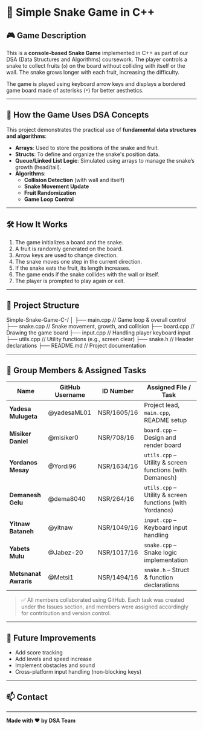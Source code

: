 # 🐍 Simple Snake Game in C++

## 🎮 Game Description

This is a **console-based Snake Game** implemented in C++ as part of our DSA (Data Structures and Algorithms) coursework. The player controls a snake to collect fruits (`o`) on the board without colliding with itself or the wall. The snake grows longer with each fruit, increasing the difficulty.

The game is played using keyboard arrow keys and displays a bordered game board made of asterisks (`*`) for better aesthetics.

---

## 🧠 How the Game Uses DSA Concepts

This project demonstrates the practical use of **fundamental data structures and algorithms**:

- **Arrays**: Used to store the positions of the snake and fruit.
- **Structs**: To define and organize the snake's position data.
- **Queue/Linked List Logic**: Simulated using arrays to manage the snake’s growth (head/tail).
- **Algorithms**:
  - **Collision Detection** (with wall and itself)
  - **Snake Movement Update**
  - **Fruit Randomization**
  - **Game Loop Control**

---

## 🛠️ How It Works

1. The game initializes a board and the snake.
2. A fruit is randomly generated on the board.
3. Arrow keys are used to change direction.
4. The snake moves one step in the current direction.
5. If the snake eats the fruit, its length increases.
6. The game ends if the snake collides with the wall or itself.
7. The player is prompted to play again or exit.

---

## 📂 Project Structure

Simple-Snake-Game-C-/
│
├── main.cpp // Game loop & overall control
├── snake.cpp // Snake movement, growth, and collision
├── board.cpp // Drawing the game board
├── input.cpp // Handling player keyboard input
├── utils.cpp // Utility functions (e.g., screen clear)
├── snake.h // Header declarations
├── README.md // Project documentation

---

## 👥 Group Members & Assigned Tasks

| **Name**               | **GitHub Username** | **ID Number**  | **Assigned File / Task**                                  |
|------------------------|---------------------|----------------|------------------------------------------------------------|
| **Yadesa Mulugeta**    | @yadesaML01         | NSR/1605/16    | Project lead, `main.cpp`, README setup                     |
| **Misiker Daniel**     | @misiker0           | NSR/708/16     | `board.cpp` – Design and render board                      |
| **Yordanos Mesay**     | @Yordi96            | NSR/1634/16    | `utils.cpp` – Utility & screen functions (with Demanesh)   |
| **Demanesh Gelu**      | @dema8040           | NSR/264/16     | `utils.cpp` – Utility & screen functions (with Yordanos)   |
| **Yitnaw Bataneh**     | @yitnaw             | NSR/1049/16    | `input.cpp` – Keyboard input handling                      |
| **Yabets Mulu**        | @Jabez-20           | NSR/1017/16    | `snake.cpp` – Snake logic implementation                   |
| **Metsnanat Awraris**  | @Metsi1             | NSR/1494/16    | `snake.h` – Struct & function declarations                 |



> ✅ All members collaborated using GitHub. Each task was created under the Issues section, and members were assigned accordingly for contribution and version control.

---

## 📌 Future Improvements

- Add score tracking
- Add levels and speed increase
- Implement obstacles and sound
- Cross-platform input handling (non-blocking keys)

---

## 📫 Contact



---

**Made with ❤️ by DSA Team**


